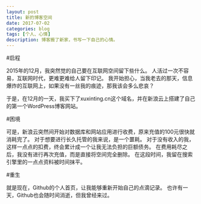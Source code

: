 ```yaml
---
layout: post
title: 新的博客空间
date: 2017-07-02
categories: blog
tags: [个人、心情]
description: 博客搬了新家，书写一下自己的心情。
---
```


#启程

2015年的12月，我突然觉的自己要在互联网空间留下些什么。
人活过一次不容易，互联网时代，更难更难给人留下印记。
我开始担心，当我老去的那天，信息爆炸的互联网上，如果没有一丝我的痕迹，那我该会多么悲哀？

于是，在12月的一天，我买下了xuxinting.cn这个域名，并在新浪云上搭建了自己的第一个WordPress博客网站。

#困境

可是，新浪云突然间开始对数据库和网站应用进行收费，原来充值的100元很快就消耗完了。
对于想要进行长久托管的我来说，是一个噩耗。
对于没有收入的我，这样一点点的扣费，终会累计成一个让我无法负担的巨额债务。
在费用耗尽之后，我没有进行再次充值，而是直接将空间完全删除。
在这段时间，我留在搜索引擎里的一点点资料被时间抹平。

#重生

就是现在，Github的个人首页，让我能够重新开始自己的点滴记录。
也许有一天，Github也会随时间消逝，但我曾经来过。







